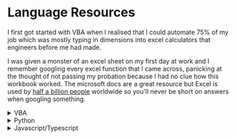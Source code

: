 # Language Resources

I first got started with VBA when I realised that I could automate 75% of my job which was mostly typing in dimensions into excel calculators that engineers before me had made.

I was given a monster of an excel sheet on my first day at work and I remember googling every excel function that I came across, panicking at the thought of not passing my probation because I had no clue how this workbook worked. The microsoft docs are a great resource but Excel is used by [half a billion people](https://www.google.com/search?q=excel+usage+statistics) worldwide so you'll never be short on answers when googling something.

<details>
<summary>VBA</summary>

- [Excel Easy](https://www.excel-easy.com/vba.html) -
  I went through all 16 sections of the VBA section, but the other parts are great too.
- [Paul Kelly](https://excelmacromastery.com/vba-articles/) - If you develop long enough in VBA (sorry) this man will save your will to live multiple times a day
</details>

<details>
<summary>Python</summary>

### [Jose Portilla's Python Bootcamp](https://www.udemy.com/course/complete-python-bootcamp/)

Jose is a great teacher and taught me all the fundamentals of python - but it's taught all in jupyter notebooks which I wouldn't recommend to beginners. Most of my practice of programming came from replacing my excel usage at work with python but I limited myself to data analytics stuff and it took me a while before I started exploring other parts of python.

### [Corey Schafer](https://www.youtube.com/c/Coreyms)

Corey has a video on nearly every python topic, really helped understand OOP concepts in python and helped fill the gaps in my python knowledge due to overusing notebooks.

### [Arjan Codes](https://www.youtube.com/c/ArjanCodes)

Arjan's channel focuses on good software engineering practices, how to implement design patterns and avoid code smells.

### [James Murphy's MCoding](https://www.youtube.com/c/mCodingWithJamesMurphy)

Youtube is full of beginner tutorials and it's difficult to find more advanced topics in python: MCoding is one of the hidden gems where I've learnt a lot from.

</details>

<details>
<summary>Javascript/Typescript</summary>

### [Typescript Docs](https://www.typescriptlang.org/docs/)

I've mainly learnt by building stuff however this means I'm always using the docs as a reference and making use of the [typescript playground](https://www.typescriptlang.org/play) to try things out.

</details>
